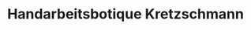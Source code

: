 ---
title: "Handarbeitsbotique Kretzschmann"
url: /bad-freienwalde-oder/handarbeitsbotique-kretzschmann/
shop: Textil
---
